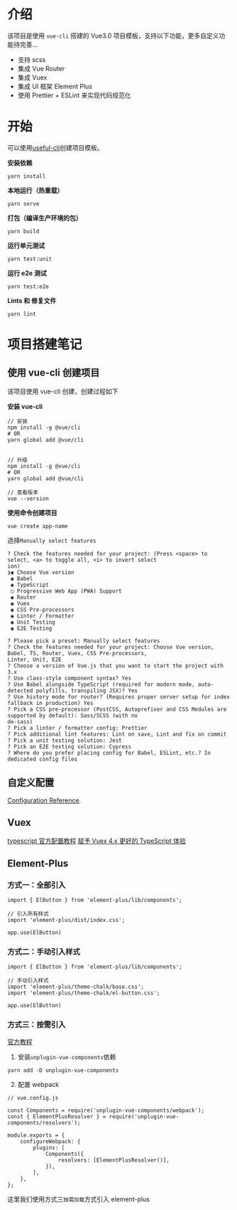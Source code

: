 # 介绍

该项目是使用 `vue-cli` 搭建的 Vue3.0 项目模板，支持以下功能，更多自定义功能待完善...

-   支持 scss
-   集成 Vue Router
-   集成 Vuex
-   集成 UI 框架 Element Plus
-   使用 Prettier + ESLint 来实现代码规范化

# 开始

可以使用[useful-cli](https://github.com/yucheng1207/useful-cli)创建项目模板。

**安装依赖**

```
yarn install
```

**本地运行（热重载）**

```
yarn serve
```

**打包（编译生产环境的包）**

```
yarn build
```

**运行单元测试**

```
yarn test:unit
```

**运行 e2e 测试**

```
yarn test:e2e
```

**Lints 和 修复文件**

```
yarn lint
```

# 项目搭建笔记

## 使用 vue-cli 创建项目

该项目使用 vue-cli 创建，创建过程如下

**安装 vue-cli**

```
// 安装
npm install -g @vue/cli
# OR
yarn global add @vue/cli


// 升级
npm install -g @vue/cli
# OR
yarn global add @vue/cli

// 查看版本
vue --version
```

**使用命令创建项目**

```
vue create app-name
```

选择`Manually select features`

```
? Check the features needed for your project: (Press <space> to select, <a> to toggle all, <i> to invert select
ion)
❯◉ Choose Vue version
 ◉ Babel
 ◉ TypeScript
 ◯ Progressive Web App (PWA) Support
 ◉ Router
 ◉ Vuex
 ◉ CSS Pre-processors
 ◉ Linter / Formatter
 ◉ Unit Testing
 ◉ E2E Testing
```

```
? Please pick a preset: Manually select features
? Check the features needed for your project: Choose Vue version, Babel, TS, Router, Vuex, CSS Pre-processors,
Linter, Unit, E2E
? Choose a version of Vue.js that you want to start the project with 3.x
? Use class-style component syntax? Yes
? Use Babel alongside TypeScript (required for modern mode, auto-detected polyfills, transpiling JSX)? Yes
? Use history mode for router? (Requires proper server setup for index fallback in production) Yes
? Pick a CSS pre-processor (PostCSS, Autoprefixer and CSS Modules are supported by default): Sass/SCSS (with no
de-sass)
? Pick a linter / formatter config: Prettier
? Pick additional lint features: Lint on save, Lint and fix on commit
? Pick a unit testing solution: Jest
? Pick an E2E testing solution: Cypress
? Where do you prefer placing config for Babel, ESLint, etc.? In dedicated config files
```

## 自定义配置

[Configuration Reference](https://cli.vuejs.org/config/).

## Vuex

[typescript 官方配置教程](https://next.vuex.vuejs.org/zh/guide/typescript-support.html#typescript-%E6%94%AF%E6%8C%81)
[赋予 Vuex 4.x 更好的 TypeScript 体验](https://juejin.cn/post/6999886459343732772#heading-8)

## Element-Plus

### 方式一：全部引入

```
import { ElButton } from 'element-plus/lib/components';

// 引入所有样式
import 'element-plus/dist/index.css';

app.use(ElButton)
```

### 方式二：手动引入样式

```
import { ElButton } from 'element-plus/lib/components';

// 手动引入样式
import 'element-plus/theme-chalk/base.css';
import 'element-plus/theme-chalk/el-button.css';

app.use(ElButton)
```

### 方式三：按需引入

[官方教程](https://element-plus.gitee.io/zh-CN/guide/quickstart.html#on-demand-import)

1. 安装`unplugin-vue-components`依赖

```
yarn add -D unplugin-vue-components
```

2. 配置 webpack

```
// vue.config.js

const Components = require('unplugin-vue-components/webpack');
const { ElementPlusResolver } = require('unplugin-vue-components/resolvers');

module.exports = {
    configureWebpack: {
        plugins: [
            Components({
                resolvers: [ElementPlusResolver()],
            }),
        ],
    },
};
```

这里我们使用方式三`按需加载`方式引入 element-plus
